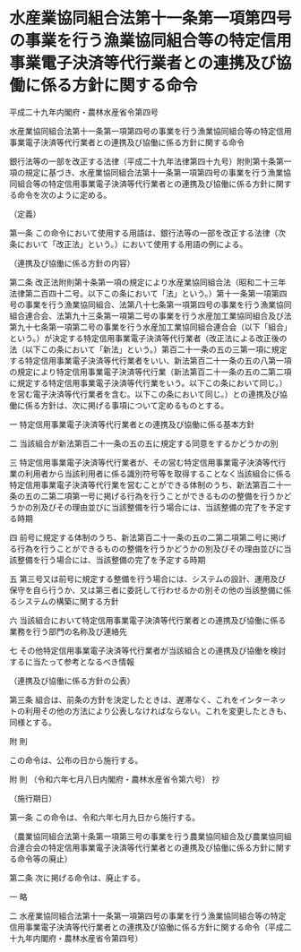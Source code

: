 # 水産業協同組合法第十一条第一項第四号の事業を行う漁業協同組合等の特定信用事業電子決済等代行業者との連携及び協働に係る方針に関する命令

平成二十九年内閣府・農林水産省令第四号

水産業協同組合法第十一条第一項第四号の事業を行う漁業協同組合等の特定信用事業電子決済等代行業者との連携及び協働に係る方針に関する命令

銀行法等の一部を改正する法律（平成二十九年法律第四十九号）附則第十条第一項の規定に基づき、水産業協同組合法第十一条第一項第四号の事業を行う漁業協同組合等の特定信用事業電子決済等代行業者との連携及び協働に係る方針に関する命令を次のように定める。

（定義）

第一条 この命令において使用する用語は、銀行法等の一部を改正する法律（次条において「改正法」という。）において使用する用語の例による。

（連携及び協働に係る方針の内容）

第二条 改正法附則第十条第一項の規定により水産業協同組合法（昭和二十三年法律第二百四十二号。以下この条において「法」という。）第十一条第一項第四号の事業を行う漁業協同組合、法第八十七条第一項第四号の事業を行う漁業協同組合連合会、法第九十三条第一項第二号の事業を行う水産加工業協同組合及び法第九十七条第一項第二号の事業を行う水産加工業協同組合連合会（以下「組合」という。）が決定する特定信用事業電子決済等代行業者（改正法による改正後の法（以下この条において「新法」という。）第百二十一条の五の三第一項に規定する特定信用事業電子決済等代行業者をいい、新法第百二十一条の五の八第一項の規定により特定信用事業電子決済等代行業（新法第百二十一条の五の二第二項に規定する特定信用事業電子決済等代行業をいう。以下この条において同じ。）を営む電子決済等代行業者を含む。以下この条において同じ。）との連携及び協働に係る方針は、次に掲げる事項について定めるものとする。

一 特定信用事業電子決済等代行業者との連携及び協働に係る基本方針

二 当該組合が新法第百二十一条の五の五に規定する同意をするかどうかの別

三 特定信用事業電子決済等代行業者が、その営む特定信用事業電子決済等代行業の利用者から当該利用者に係る識別符号等を取得することなく当該組合に係る特定信用事業電子決済等代行業を営むことができる体制のうち、新法第百二十一条の五の二第二項第一号に掲げる行為を行うことができるものの整備を行うかどうかの別及びその理由並びに当該整備を行う場合には、当該整備の完了を予定する時期

四 前号に規定する体制のうち、新法第百二十一条の五の二第二項第二号に掲げる行為を行うことができるものの整備を行うかどうかの別及びその理由並びに当該整備を行う場合には、当該整備の完了を予定する時期

五 第三号又は前号に規定する整備を行う場合には、システムの設計、運用及び保守を自ら行うか、又は第三者に委託して行わせるかの別その他の当該整備に係るシステムの構築に関する方針

六 当該組合において特定信用事業電子決済等代行業者との連携及び協働に係る業務を行う部門の名称及び連絡先

七 その他特定信用事業電子決済等代行業者が当該組合との連携及び協働を検討するに当たって参考となるべき情報

（連携及び協働に係る方針の公表）

第三条 組合は、前条の方針を決定したときは、遅滞なく、これをインターネットの利用その他の方法により公表しなければならない。これを変更したときも、同様とする。

附 則

この命令は、公布の日から施行する。

附 則 （令和六年七月八日内閣府・農林水産省令第六号） 抄

（施行期日）

第一条 この命令は、令和六年七月九日から施行する。

（農業協同組合法第十条第一項第三号の事業を行う農業協同組合及び農業協同組合連合会の特定信用事業電子決済等代行業者との連携及び協働に係る方針に関する命令等の廃止）

第二条 次に掲げる命令は、廃止する。

一 略

二 水産業協同組合法第十一条第一項第四号の事業を行う漁業協同組合等の特定信用事業電子決済等代行業者との連携及び協働に係る方針に関する命令（平成二十九年内閣府・農林水産省令第四号）
